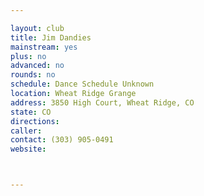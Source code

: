```yaml
---

layout: club
title: Jim Dandies
mainstream: yes
plus: no
advanced: no
rounds: no
schedule: Dance Schedule Unknown
location: Wheat Ridge Grange
address: 3850 High Court, Wheat Ridge, CO
state: CO
directions: 
caller: 
contact: (303) 905-0491
website: 



---
```


